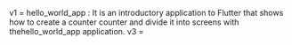 v1 = hello_world_app : It is an introductory application to Flutter that shows how to create a counter counter and divide it into screens with thehello_world_app application. 
v3 = 
